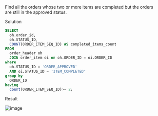Find all the orders whose two or more items are completed but the orders are still in the approved status.

Solution
```SQL
SELECT 
  oh.order_id, 
  oh.STATUS_ID, 
  COUNT(ORDER_ITEM_SEQ_ID) AS completed_items_count 
FROM 
  order_header oh 
  JOIN order_item oi on oh.ORDER_ID = oi.ORDER_ID 
where 
  oh.STATUS_ID = 'ORDER_APPROVED' 
  AND oi.STATUS_ID = 'ITEM_COMPLETED' 
group by 
  ORDER_ID 
having 
  count(ORDER_ITEM_SEQ_ID)>= 2;
```

Result

![image](https://github.com/Nishtha-Jain-1119/SQL-Queries/assets/127538617/14bc7733-60cc-4851-8e8d-b14bd1f432ef)
